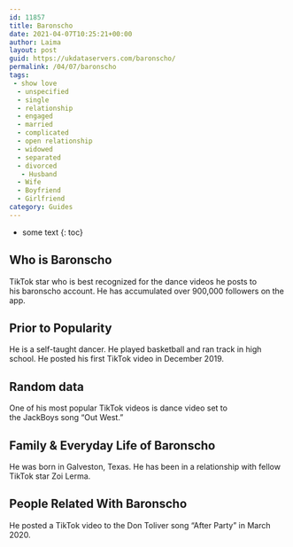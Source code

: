 ```yaml
---
id: 11857
title: Baronscho
date: 2021-04-07T10:25:21+00:00
author: Laima
layout: post
guid: https://ukdataservers.com/baronscho/
permalink: /04/07/baronscho
tags:
 - show love
  - unspecified
  - single
  - relationship
  - engaged
  - married
  - complicated
  - open relationship
  - widowed
  - separated
  - divorced
   - Husband
  - Wife
  - Boyfriend
  - Girlfriend
category: Guides
---
```


* some text
{: toc}


## Who is Baronscho
                  
                  
                  
TikTok star who is best recognized for the dance videos he posts to his baronscho account. He has accumulated over 900,000 followers on the app. 
                  
              
            
              
            
                
                
                
## Prior to Popularity
                  
                  
                  
He is a self-taught dancer. He played basketball and ran track in high school. He posted his first TikTok video in December 2019. 
                  
              
            
              
            
                
                
                
## Random data
                  
                  
                  
One of his most popular TikTok videos is dance video set to the JackBoys song &#8220;Out West.&#8221; 
                  
              
            
              
            
                
                
                
## Family & Everyday Life of Baronscho
                  
                  
                  
He was born in Galveston, Texas. He has been in a relationship with fellow TikTok star Zoi Lerma.
                  
              
            
              
            
                
                
                
## People Related With Baronscho
                  
                  
                  
He posted a TikTok video to the Don Toliver song &#8220;After Party&#8221; in March 2020. 
                  
              
            
              
            
                
              
            
              
              
            
            
              
            
          
          
          